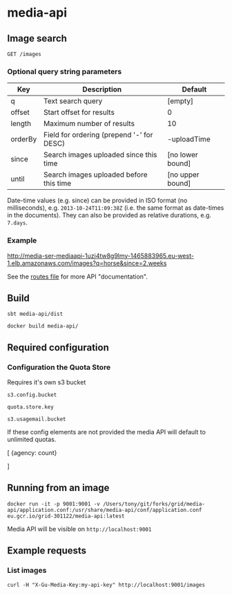 # media-api

## Image search

    GET /images

### Optional query string parameters

| Key        | Description                               | Default          |
|------------|-------------------------------------------|------------------|
| q          | Text search query                         | [empty]
| offset     | Start offset for results                  | 0
| length     | Maximum number of results                 | 10
| orderBy    | Field for ordering (prepend '-' for DESC) | -uploadTime
| since      | Search images uploaded since this time    | [no lower bound]
| until      | Search images uploaded before this time   | [no upper bound]

Date-time values (e.g. since) can be provided in ISO format (no milliseconds), e.g. `2013-10-24T11:09:38Z` (i.e.
the same format as date-times in the documents). They can also be provided as relative durations, e.g. `7.days`.

### Example

http://media-ser-mediaapi-1uzj4tw8g9lmy-1465883965.eu-west-1.elb.amazonaws.com/images?q=horse&since=2.weeks

See the [routes file](https://github.com/guardian/media-service/blob/master/media-api/conf/routes) for more API
"documentation".


## Build

```
sbt media-api/dist
```

```
docker build media-api/
```

## Required configuration


### Configuration the Quota Store

Requires it's own s3 bucket
```
s3.config.bucket
```
```
quota.store.key
```
```
s3.usagemail.bucket
```

If these config elements are not provided the media API will default to unlimited quotas.



[
  {agency: count}

]

## Running from an image

```
docker run -it -p 9001:9001 -v /Users/tony/git/forks/grid/media-api/application.conf:/usr/share/media-api/conf/application.conf eu.gcr.io/grid-301122/media-api:latest
```

Media API will be visible on ```http://localhost:9001```


## Example requests

### List images

```
curl -H "X-Gu-Media-Key:my-api-key" http://localhost:9001/images
```
